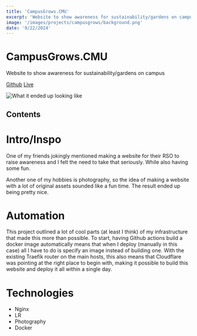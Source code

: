 ```yaml
--- 
title: 'CampusGrows.CMU' 
excerpt: 'Website to show awareness for sustainability/gardens on campus'
image: '/images/projects/campusgrows/background.png'
date: '9/22/2024'
--- 
```


# CampusGrows.CMU 
Website to show awareness for sustainability/gardens on campus

[Github](https://github.com/meyersa/campusgrows)
[Live](https://campusgrows.com)

![What it ended up looking like](/images/projects/campusgrows/background.png)

## Contents 

# Intro/Inspo

One of my friends jokingly mentioned making a website for their RSO to raise awareness and I felt the need to take that seriously. While also having some fun. 

Another one of my hobbies is photography, so the idea of making a website with a lot of original assets sounded like a fun time. The result ended up being pretty nice. 

# Automation 

This project outlined a lot of cool parts (at least I think) of my infrastructure that made this more than possible. To start, having Github actions build a docker image automatically means that when I deploy (manually in this case) all I have to do is specify an image instead of building one. With the existing Traefik router on the main hosts, this also means that Cloudflare was pointing at the right place to begin with, making it possible to build this website and deploy it all within a single day. 

# Technologies 

- Nginx
- LR
- Photography 
- Docker